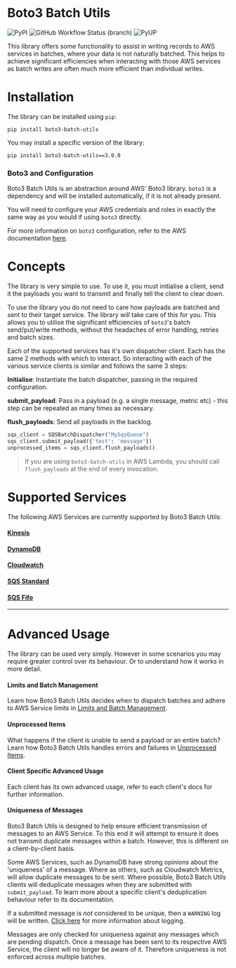 Boto3 Batch Utils
=================

![PyPI](https://img.shields.io/pypi/v/boto3-batch-utils?style=for-the-badge)
![GitHub Workflow Status (branch)](https://img.shields.io/github/workflow/status/g-farrow/boto3_batch_utils/Master%20Pipeline?label=MASTER%20BRANCH&logo=github&style=for-the-badge)
![PyUP](https://pyup.io/repos/github/g-farrow/boto3_batch_utils/shield.svg?style=for-the-badge)

This library offers some functionality to assist in writing records to AWS services in batches, where your data is not 
naturally batched. This helps to achieve significant efficiencies when interacting with those AWS services as batch 
writes are often much more efficient than individual writes.

# Installation
The library can be installed using `pip`:
```
pip install boto3-batch-utils
```

You may install a specific version of the library:
```
pip install boto3-batch-utils==3.0.0
```

### Boto3 and Configuration
Boto3 Batch Utils is an abstraction around AWS' Boto3 library. `boto3` is a dependency and will be installed 
automatically, if it is not already present.

You will need to configure your AWS credentials and roles in exactly the same way as you would if using `boto3`
directly.

For more information on `boto3` configuration, refer to the AWS documentation 
[here](https://boto3.amazonaws.com/v1/documentation/api/latest/guide/quickstart.html).

# Concepts
The library is very simple to use. To use it, you must initialise a client, send it the payloads you want to transmit
 and finally tell the client to clear down.

To use the library you do not need to care how payloads are batched and sent to their target service. The 
library will take care of this for you. This allows you to utilise the significant efficiencies of `boto3`'s batch 
send/put/write methods, without the headaches of error handling, retries and batch sizes.

Each of the supported services has it's own dispatcher client. Each has the same 2 methods with which to interact. So
interacting with each of the various service clients is similar and follows the same 3 steps: 

**Initialise**:
Instantiate the batch dispatcher, passing in the required configuration.

**submit_payload**:
Pass in a payload (e.g. a single message, metric etc) - this step can be repeated as many times as necessary.

**flush_payloads**:
Send all payloads in the backlog.
```python
sqs_client = SQSBatchDispatcher("MySqsQueue")
sqs_client.submit_payload({'test': 'message'})
unprocessed_items = sqs_client.flush_payloads()
```

> If you are using `boto3-batch-utils` in AWS Lambda, you should call `flush_payloads` at the end of every 
invocation.

# Supported Services
The following AWS Services are currently supported by Boto3 Batch Utils:

#### [Kinesis](https://g-farrow.github.io/boto3_batch_utils/clients/kinesis)
#### [DynamoDB](https://g-farrow.github.io/boto3_batch_utils/clients/dynamodb)
#### [Cloudwatch](https://g-farrow.github.io/boto3_batch_utils/clients/cloudwatch)
#### [SQS Standard](https://g-farrow.github.io/boto3_batch_utils/clients/sqs/standard)
#### [SQS Fifo](https://g-farrow.github.io/boto3_batch_utils/clients/sqs/fifo)

----------------------------

# Advanced Usage
The library can be used very simply. However in some scenarios you may require greater control over its behaviour. Or
to understand how it works in more detail.


#### Limits and Batch Management
Learn how Boto3 Batch Utils decides when to dispatch batches and adhere to AWS Service limits in
[Limits and Batch Management](https://g-farrow.github.io/boto3_batch_utils/advanced-usage/limits).

#### Unprocessed Items
What happens if the client is unable to send a payload or an entire batch? Learn how Boto3 Batch Utils handles errors
and failures in [Unprocessed Items](https://g-farrow.github.io/boto3_batch_utils/advanced-usage/unprocessed-items).

#### Client Specific Advanced Usage
Each client has its own advanced usage, refer to each client's docs for further information.

#### Uniqueness of Messages
Boto3 Batch Utils is designed to help ensure efficient transmission of messages to an AWS Service. To this end it will
attempt to ensure it does not transmit duplicate messages within a batch. However, this is different on a 
client-by-client basis.

Some AWS Services, such as DynamoDB have strong opinions about the 'uniqueness' of a message. Where as others, such as
Cloudwatch Metrics, will allow duplicate messages to be sent. Where possible, Boto3 Batch Utils clients will deduplicate
messages when they are submitted with `submit_payload`. To learn more about a specific client's deduplication behaviour
refer to its documentation. 

If a submitted message is _not_ considered to be unique, then a `WARNING` log will be written.
[Click here](https://g-farrow.github.io/boto3_batch_utils/advanced-usage/logging) for more information about logging.

Messages are only checked for uniqueness against any messages which are pending dispatch. Once a message has been sent 
to its respective AWS Service, the client will no longer be aware of it. Therefore uniqueness is not enforced across
multiple batches.
